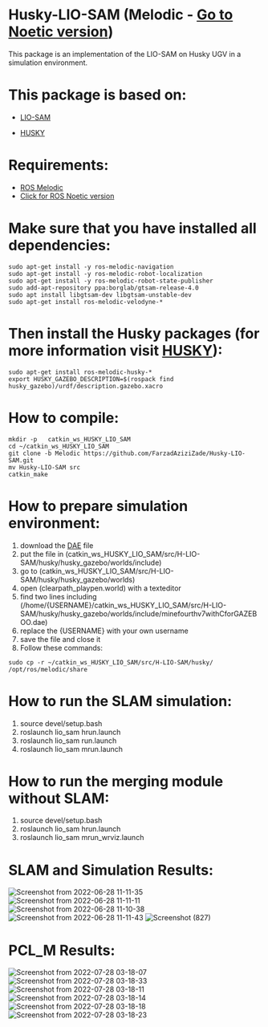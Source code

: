 # Husky-LIO-SAM (Melodic - [Go to Noetic version](https://github.com/FarzadAziziZade/Husky-LIO-SAM/tree/Noetic))
This package is an implementation of the LIO-SAM on Husky UGV in a simulation environment.

This package is based on:
=========================
  - [LIO-SAM](https://github.com/TixiaoShan/LIO-SAM)
  
  - [HUSKY](https://github.com/husky/husky/tree/3af80eab1ec0b0d44259c6c8797e4a28797507ca)


Requirements:
============
  - [ROS Melodic](http://wiki.ros.org/melodic/Installation/Ubuntu)
  - [Click for ROS Noetic version](https://github.com/FarzadAziziZade/Husky-LIO-SAM/tree/Noetic)


Make sure that you have installed all dependencies:
==================================================

```
sudo apt-get install -y ros-melodic-navigation
sudo apt-get install -y ros-melodic-robot-localization
sudo apt-get install -y ros-melodic-robot-state-publisher
sudo add-apt-repository ppa:borglab/gtsam-release-4.0
sudo apt install libgtsam-dev libgtsam-unstable-dev
sudo apt-get install ros-melodic-velodyne-*
```

Then install the Husky packages (for more information visit [HUSKY](http://wiki.ros.org/Robots/Husky)):
==============================================================================================

```
sudo apt-get install ros-melodic-husky-*
export HUSKY_GAZEBO_DESCRIPTION=$(rospack find husky_gazebo)/urdf/description.gazebo.xacro
```
  

How to compile:
===============

```
mkdir -p   catkin_ws_HUSKY_LIO_SAM
cd ~/catkin_ws_HUSKY_LIO_SAM
git clone -b Melodic https://github.com/FarzadAziziZade/Husky-LIO-SAM.git
mv Husky-LIO-SAM src
catkin_make
```

How to prepare simulation environment:
====================================
1. download the [DAE](https://drive.google.com/file/d/1HfOU4oYl1D4UGBcUe0zXGNeuPx7ARpQL/view?usp=sharing) file
2. put the file in (catkin_ws_HUSKY_LIO_SAM/src/H-LIO-SAM/husky/husky_gazebo/worlds/include)
3. go to (catkin_ws_HUSKY_LIO_SAM/src/H-LIO-SAM/husky/husky_gazebo/worlds)
4. open (clearpath_playpen.world) with a texteditor
5. find two lines including (<uri>/home/{USERNAME}/catkin_ws_HUSKY_LIO_SAM/src/H-LIO-SAM/husky/husky_gazebo/worlds/include/minefourthv7withCforGAZEBOO.dae</uri>)
6. replace the {USERNAME}  with your own username
7. save the file and close it
8. Follow these commands:

```
sudo cp -r ~/catkin_ws_HUSKY_LIO_SAM/src/H-LIO-SAM/husky/ /opt/ros/melodic/share
```

How to run the SLAM simulation:
===============================
1. source devel/setup.bash
2. roslaunch lio_sam hrun.launch
3. roslaunch lio_sam run.launch
4. roslaunch lio_sam mrun.launch



How to run the merging module without SLAM:
===========================================
1. source devel/setup.bash
2. roslaunch lio_sam hrun.launch
3. roslaunch lio_sam mrun_wrviz.launch



SLAM and Simulation Results:
============================

![Screenshot from 2022-06-28 11-11-35](https://user-images.githubusercontent.com/84402243/183020160-f790bb00-b8ee-4f4f-8047-4d815e8bce70.png)
![Screenshot from 2022-06-28 11-11-11](https://user-images.githubusercontent.com/84402243/183020379-e36dc904-1c65-4284-9327-3f1a519d9e58.png)
![Screenshot from 2022-06-28 11-10-38](https://user-images.githubusercontent.com/84402243/183020514-71b6c305-35cd-4ab9-9012-2f670c4bd1f6.png)
![Screenshot from 2022-06-28 11-11-43](https://user-images.githubusercontent.com/84402243/183020587-3ce64b46-1622-4704-85d5-15961c7720b1.png)
![Screenshot (827)](https://user-images.githubusercontent.com/84402243/183019910-990a0823-75d0-43a1-a8f9-46855851cbc9.png)

PCL_M Results:
==============
![Screenshot from 2022-07-28 03-18-07](https://user-images.githubusercontent.com/84402243/181609705-9eeb9cec-36b5-41f8-a9aa-0cf067fc002f.png)
![Screenshot from 2022-07-28 03-18-33](https://user-images.githubusercontent.com/84402243/181609868-ee4055ec-788c-4ea2-82be-8e83fdbd0e26.png)
![Screenshot from 2022-07-28 03-18-11](https://user-images.githubusercontent.com/84402243/181609737-25fd86dc-8f86-4ef5-97cb-5b94663955fb.png)
![Screenshot from 2022-07-28 03-18-14](https://user-images.githubusercontent.com/84402243/181609762-fcaa8b2d-e773-423b-8025-fc97c22f0b0c.png)
![Screenshot from 2022-07-28 03-18-18](https://user-images.githubusercontent.com/84402243/181609835-e47932b5-d29b-4b64-9a11-b208504ed73b.png)
![Screenshot from 2022-07-28 03-18-23](https://user-images.githubusercontent.com/84402243/181609855-f81dddc3-83a3-4f4c-b32e-cb5b1a7812b1.png)

